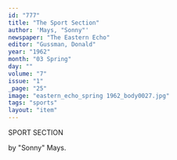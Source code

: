 ```yaml
---
id: "777"
title: "The Sport Section"
author: 'Mays, "Sonny"'
newspaper: "The Eastern Echo"
editor: "Gussman, Donald"
year: "1962"
month: "03 Spring"
day: ""
volume: "7"
issue: "1"
_page: "25"
image: "eastern_echo_spring 1962_body0027.jpg"
tags: "sports"
layout: "item"
---
```

SPORT
SECTION

by "Sonny" Mays.
